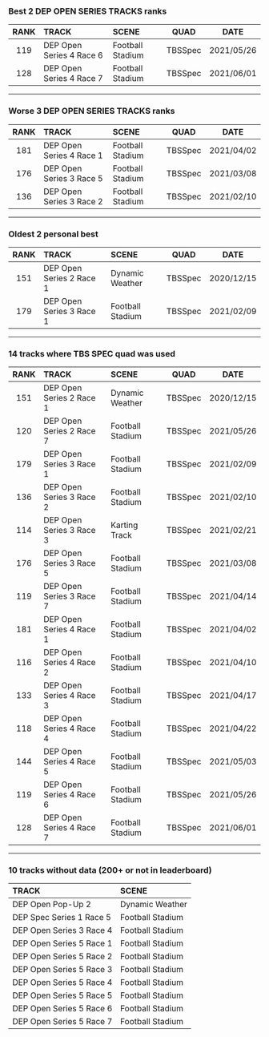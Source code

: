### Best 2 DEP OPEN SERIES TRACKS ranks
|RANK|TRACK|SCENE|QUAD|DATE|
|:---:|:---|:---|:---:|:---:|
|119|DEP Open Series 4 Race 6|Football Stadium|TBSSpec|2021/05/26|
|128|DEP Open Series 4 Race 7|Football Stadium|TBSSpec|2021/06/01|
---
### Worse 3 DEP OPEN SERIES TRACKS ranks
|RANK|TRACK|SCENE|QUAD|DATE|
|:---:|:---|:---|:---:|:---:|
|181|DEP Open Series 4 Race 1|Football Stadium|TBSSpec|2021/04/02|
|176|DEP Open Series 3 Race 5|Football Stadium|TBSSpec|2021/03/08|
|136|DEP Open Series 3 Race 2|Football Stadium|TBSSpec|2021/02/10|
---
### Oldest 2 personal best
|RANK|TRACK|SCENE|QUAD|DATE|
|:---:|:---|:---|:---:|:---:|
|151|DEP Open Series 2 Race 1|Dynamic Weather|TBSSpec|2020/12/15|
|179|DEP Open Series 3 Race 1|Football Stadium|TBSSpec|2021/02/09|
---
### 14 tracks where TBS SPEC quad was used
|RANK|TRACK|SCENE|QUAD|DATE|
|:---:|:---|:---|:---:|:---:|
|151|DEP Open Series 2 Race 1|Dynamic Weather|TBSSpec|2020/12/15|
|120|DEP Open Series 2 Race 7|Football Stadium|TBSSpec|2021/05/26|
|179|DEP Open Series 3 Race 1|Football Stadium|TBSSpec|2021/02/09|
|136|DEP Open Series 3 Race 2|Football Stadium|TBSSpec|2021/02/10|
|114|DEP Open Series 3 Race 3|Karting Track|TBSSpec|2021/02/21|
|176|DEP Open Series 3 Race 5|Football Stadium|TBSSpec|2021/03/08|
|119|DEP Open Series 3 Race 7|Football Stadium|TBSSpec|2021/04/14|
|181|DEP Open Series 4 Race 1|Football Stadium|TBSSpec|2021/04/02|
|116|DEP Open Series 4 Race 2|Football Stadium|TBSSpec|2021/04/10|
|133|DEP Open Series 4 Race 3|Football Stadium|TBSSpec|2021/04/17|
|118|DEP Open Series 4 Race 4|Football Stadium|TBSSpec|2021/04/22|
|144|DEP Open Series 4 Race 5|Football Stadium|TBSSpec|2021/05/03|
|119|DEP Open Series 4 Race 6|Football Stadium|TBSSpec|2021/05/26|
|128|DEP Open Series 4 Race 7|Football Stadium|TBSSpec|2021/06/01|
---
### 10 tracks without data (200+ or not in leaderboard)
|TRACK|SCENE|
|:---|:---|
|DEP Open Pop-Up 2|Dynamic Weather|
|DEP Spec Series 1 Race 5|Football Stadium|
|DEP Open Series 3 Race 4|Football Stadium|
|DEP Open Series 5 Race 1|Football Stadium|
|DEP Open Series 5 Race 2|Football Stadium|
|DEP Open Series 5 Race 3|Football Stadium|
|DEP Open Series 5 Race 4|Football Stadium|
|DEP Open Series 5 Race 5|Football Stadium|
|DEP Open Series 5 Race 6|Football Stadium|
|DEP Open Series 5 Race 7|Football Stadium|
